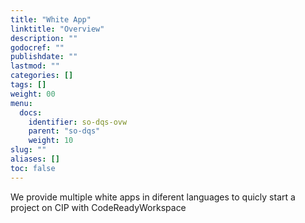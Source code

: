 ```yaml
---
title: "White App"
linktitle: "Overview"
description: ""
godocref: ""
publishdate: ""
lastmod: ""
categories: []
tags: []
weight: 00
menu:
  docs:
    identifier: so-dqs-ovw
    parent: "so-dqs"
    weight: 10
slug: ""
aliases: []
toc: false
---
```


We provide multiple white apps in diferent languages to quicly start a project on CIP with CodeReadyWorkspace